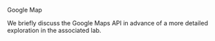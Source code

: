 Google Map

We briefly discuss the Google Maps API in advance of a more detailed exploration in the associated lab.